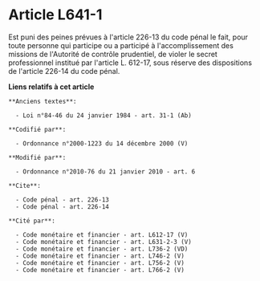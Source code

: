 # Article L641-1

Est puni des peines prévues à l'article 226-13 du code pénal le fait, pour toute personne qui participe ou a participé à
l'accomplissement des missions de l'Autorité de contrôle prudentiel, de violer le secret professionnel institué par l'article
L. 612-17, sous réserve des dispositions de l'article 226-14 du code pénal.

**Liens relatifs à cet article**

	**Anciens textes**:

	  - Loi n°84-46 du 24 janvier 1984 - art. 31-1 (Ab)

	**Codifié par**:

	  - Ordonnance n°2000-1223 du 14 décembre 2000 (V)

	**Modifié par**:

	  - Ordonnance n°2010-76 du 21 janvier 2010 - art. 6

	**Cite**:

	  - Code pénal - art. 226-13
	  - Code pénal - art. 226-14

	**Cité par**:

	  - Code monétaire et financier - art. L612-17 (V)
	  - Code monétaire et financier - art. L631-2-3 (V)
	  - Code monétaire et financier - art. L736-2 (VD)
	  - Code monétaire et financier - art. L746-2 (V)
	  - Code monétaire et financier - art. L756-2 (V)
	  - Code monétaire et financier - art. L766-2 (V)
